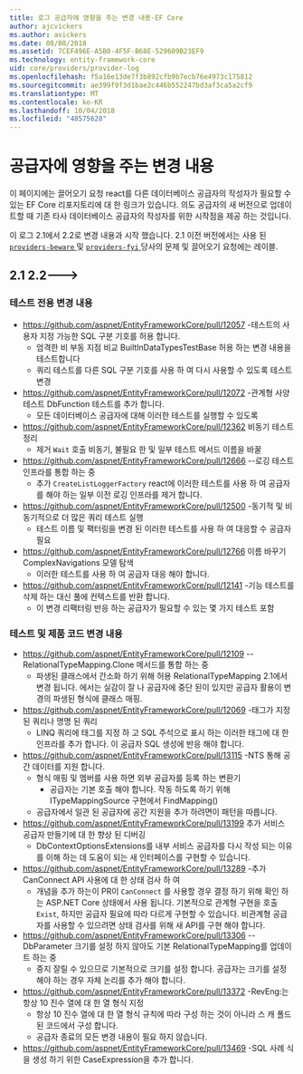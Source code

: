 ```yaml
---
title: 로그 공급자에 영향을 주는 변경 내용-EF Core
author: ajcvickers
ms.author: avickers
ms.date: 08/08/2018
ms.assetid: 7CEF496E-A5B0-4F5F-B68E-529609B23EF9
ms.technology: entity-framework-core
uid: core/providers/provider-log
ms.openlocfilehash: f5a16e13de7f3b892cfb9b7ecb76e4973c175812
ms.sourcegitcommit: ae399f9f3d1bae2c446b552247bd3af3ca5a2cf9
ms.translationtype: MT
ms.contentlocale: ko-KR
ms.lasthandoff: 10/04/2018
ms.locfileid: "48575628"
---
```

# <a name="provider-impacting-changes"></a>공급자에 영향을 주는 변경 내용

이 페이지에는 끌어오기 요청 react를 다른 데이터베이스 공급자의 작성자가 필요할 수 있는 EF Core 리포지토리에 대 한 링크가 있습니다. 의도 공급자의 새 버전으로 업데이트할 때 기존 타사 데이터베이스 공급자의 작성자를 위한 시작점을 제공 하는 것입니다.

이 로그 2.1에서 2.2로 변경 내용과 시작 했습니다. 2.1 이전 버전에서는 사용 된 [ `providers-beware` ](https://github.com/aspnet/EntityFrameworkCore/labels/providers-beware) 및 [ `providers-fyi` ](https://github.com/aspnet/EntityFrameworkCore/labels/providers-fyi) 당사의 문제 및 끌어오기 요청에는 레이블.

## <a name="21-----22"></a>2.1 2.2--->

### <a name="test-only-changes"></a>테스트 전용 변경 내용

* https://github.com/aspnet/EntityFrameworkCore/pull/12057 -테스트의 사용자 지정 가능한 SQL 구분 기호를 허용 합니다.
  * 엄격한 비 부동 지점 비교 BuiltInDataTypesTestBase 허용 하는 변경 내용을 테스트합니다
  * 쿼리 테스트를 다른 SQL 구분 기호를 사용 하 여 다시 사용할 수 있도록 테스트 변경
* https://github.com/aspnet/EntityFrameworkCore/pull/12072 -관계형 사양 테스트 DbFunction 테스트를 추가 합니다.
  * 모든 데이터베이스 공급자에 대해 이러한 테스트를 실행할 수 있도록
* https://github.com/aspnet/EntityFrameworkCore/pull/12362 비동기 테스트 정리
  * 제거 `Wait` 호출 비동기, 불필요 한 및 일부 테스트 메서드 이름을 바꿀
* https://github.com/aspnet/EntityFrameworkCore/pull/12666 --로깅 테스트 인프라를 통합 하는 중
  * 추가 `CreateListLoggerFactory` react에 이러한 테스트를 사용 하 여 공급자를 해야 하는 일부 이전 로깅 인프라를 제거 합니다.
* https://github.com/aspnet/EntityFrameworkCore/pull/12500 -동기적 및 비동기적으로 더 많은 쿼리 테스트 실행
  * 테스트 이름 및 팩터링을 변경 된 이러한 테스트를 사용 하 여 대응할 수 공급자 필요
* https://github.com/aspnet/EntityFrameworkCore/pull/12766 이름 바꾸기 ComplexNavigations 모델 탐색
  * 이러한 테스트를 사용 하 여 공급자 대응 해야 합니다.
* https://github.com/aspnet/EntityFrameworkCore/pull/12141 -기능 테스트를 삭제 하는 대신 풀에 컨텍스트를 반환 합니다.
  * 이 변경 리팩터링 반응 하는 공급자가 필요할 수 있는 몇 가지 테스트 포함


### <a name="test-and-product-code-changes"></a>테스트 및 제품 코드 변경 내용

* https://github.com/aspnet/EntityFrameworkCore/pull/12109 --RelationalTypeMapping.Clone 메서드를 통합 하는 중
  * 파생된 클래스에서 간소화 하기 위해 허용 RelationalTypeMapping 2.1에서 변경 됩니다. 에서는 실감이 잘 나 공급자에 중단 된이 있지만 공급자 활용이 변경의 파생된 형식에 클래스 매핑.
* https://github.com/aspnet/EntityFrameworkCore/pull/12069 -태그가 지정 된 쿼리나 명명 된 쿼리
  * LINQ 쿼리에 태그를 지정 하 고 SQL 주석으로 표시 하는 이러한 태그에 대 한 인프라를 추가 합니다. 이 공급자 SQL 생성에 반응 해야 합니다.
* https://github.com/aspnet/EntityFrameworkCore/pull/13115 -NTS 통해 공간 데이터를 지원 합니다.
  * 형식 매핑 및 멤버를 사용 하면 외부 공급자를 등록 하는 변환기
    * 공급자는 기본 호출 해야 합니다. 작동 하도록 하기 위해 ITypeMappingSource 구현에서 FindMapping()
  * 공급자에서 일관 된 공급자에 공간 지원을 추가 하려면이 패턴을 따릅니다.
* https://github.com/aspnet/EntityFrameworkCore/pull/13199 추가 서비스 공급자 만들기에 대 한 향상 된 디버깅
  * DbContextOptionsExtensions를 내부 서비스 공급자를 다시 작성 되는 이유를 이해 하는 데 도움이 되는 새 인터페이스를 구현할 수 있습니다.
* https://github.com/aspnet/EntityFrameworkCore/pull/13289 -추가 CanConnect API 사용에 대 한 상태 검사 하 여
  * 개념을 추가 하는이 PR이 `CanConnect` 를 사용할 경우 결정 하기 위해 확인 하는 ASP.NET Core 상태에서 사용 됩니다. 기본적으로 관계형 구현을 호출 `Exist`, 하지만 공급자 필요에 따라 다르게 구현할 수 있습니다. 비관계형 공급자를 사용할 수 있으려면 상태 검사를 위해 새 API를 구현 해야 합니다.
* https://github.com/aspnet/EntityFrameworkCore/pull/13306 --DbParameter 크기를 설정 하지 않아도 기본 RelationalTypeMapping를 업데이트 하는 중
  * 중지 잘릴 수 있으므로 기본적으로 크기를 설정 합니다. 공급자는 크기를 설정 해야 하는 경우 자체 논리를 추가 해야 합니다.
* https://github.com/aspnet/EntityFrameworkCore/pull/13372 -RevEng:는 항상 10 진수 열에 대 한 열 형식 지정
  * 항상 10 진수 열에 대 한 열 형식 규칙에 따라 구성 하는 것이 아니라 스 캐 폴드 된 코드에서 구성 합니다.
  * 공급자 종료의 모든 변경 내용이 필요 하지 않습니다.
* https://github.com/aspnet/EntityFrameworkCore/pull/13469 -SQL 사례 식을 생성 하기 위한 CaseExpression을 추가 합니다.
